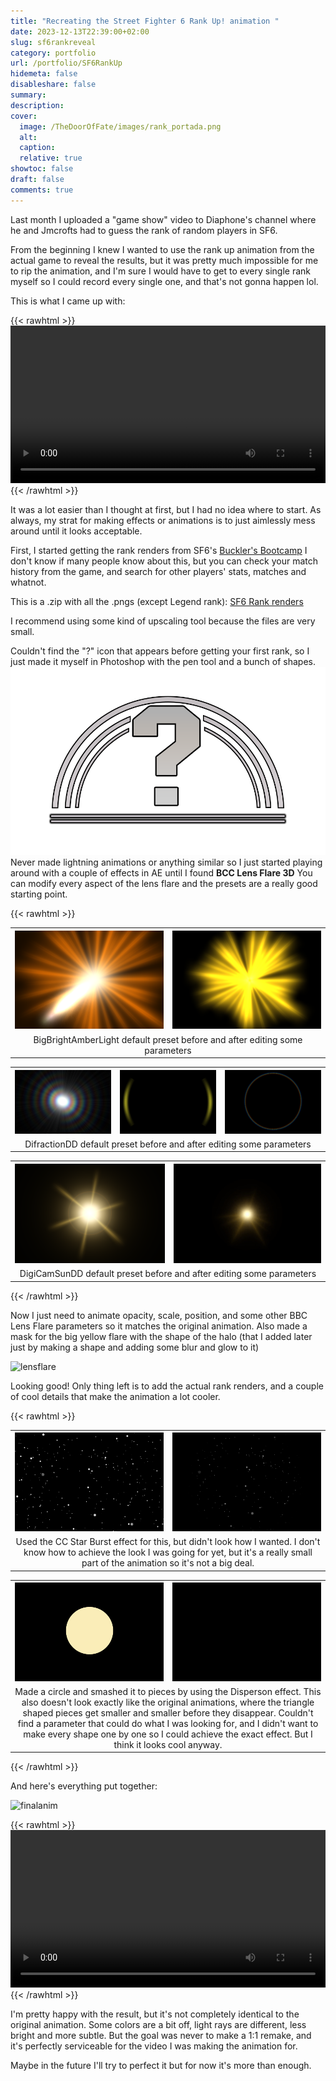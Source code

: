 ```yaml
---
title: "Recreating the Street Fighter 6 Rank Up! animation "
date: 2023-12-13T22:39:00+02:00
slug: sf6rankreveal
category: portfolio
url: /portfolio/SF6RankUp
hidemeta: false
disableshare: false
summary:
description:
cover:
  image: /TheDoorOfFate/images/rank_portada.png
  alt:
  caption:
  relative: true
showtoc: false
draft: false
comments: true
---
```


Last month I uploaded a "game show" video to Diaphone's channel where he and Jmcrofts had to guess the rank of random players in SF6.

From the beginning I knew I wanted to use the rank up animation from the actual game to reveal the results, but it was pretty much impossible for me to rip the animation, and I'm sure I would have to get to every single rank myself so I could record every single one, and that's not gonna happen lol.

This is what I came up with:

{{< rawhtml >}}
<video width=100% controls>
    <source src="/video/rankreveal.webm" type="video/webm">
    Your browser does not support the video tag.  
</video>
{{< /rawhtml >}}

It was a lot easier than I thought at first, but I had no idea where to start. As always, my strat for making effects or animations is to just aimlessly mess around until it looks acceptable.

First, I started getting the rank renders from SF6's [Buckler's Bootcamp](https://www.streetfighter.com/6/buckler)
I don't know if many people know about this, but you can check your match history from the game, and search for other players' stats, matches and whatnot.

This is a .zip with all the .pngs (except Legend rank):
[SF6 Rank renders](/files/SF6_Ranks.zip)

I recommend using some kind of upscaling tool because the files are very small.

Couldn't find the "?" icon that appears before getting your first rank, so I just made it myself in Photoshop with the pen tool and a bunch of shapes.
![questionmark](/images/interrogante.png)
Never made lightning animations or anything similar so I just started playing around with a couple of effects in AE until I found **BCC Lens Flare 3D**
You can modify every aspect of the lens flare and the presets are a really good starting point.

{{< rawhtml >}}
<table>
  <tr>
    <th><img src="/images/bigbrightamberlight.png"</th>
    <th><img src="/images/bigbrightamberlight_edit.png"</th>
  </tr>
  <tr>
    <td colspan="2" style="text-align: center">
    BigBrightAmberLight default preset before and after editing some parameters
    </td>
  </tr>
</table>

<table>
  <tr>
    <th><img src="/images/difractiondd.png"</th>
    <th><img src="/images/difractiondd_edit.png"</th>
    <th><img src="/images/difractiondd_edit2.png"</th>
  </tr>
  <tr>
    <td colspan="3" style="text-align: center">
    DifractionDD default preset before and after editing some parameters
    </td>
  </tr>
</table>

<table>
  <tr>
    <th><img src="/images/digicamsundd.png"</th>
    <th><img src="/images/digicamsundd_edit.gif"</th>
  </tr>
  <tr>
    <td colspan="2" style="text-align: center">
    DigiCamSunDD default preset before and after editing some parameters
    </td>
  </tr>
</table>

{{< /rawhtml >}}


Now I just need to animate opacity, scale, position, and some other BBC Lens Flare parameters so it matches the original animation. Also made a mask for the big yellow flare with the shape of the halo (that I added later just by making a shape and adding some blur and glow to it)

![lensflare](/images/lensflare_anim.gif)

Looking good! Only thing left is to add the actual rank renders, and a couple of cool details that make the animation a lot cooler.

{{< rawhtml >}}
<table>
  <tr>
    <th><img src="/images/particles.png"</th>
    <th><img src="/images/particles_anim.gif"</th>
  </tr>
  <tr>
    <td colspan="2" style="text-align: center">
    Used the CC Star Burst effect for this, but didn't look how I wanted. I don't know how to achieve the look I was going for yet, but it's a really small part of the animation so it's not a big deal.
    </td>
  </tr>
</table>
<table>
  <tr>
    <th><img src="/images/brokenshape.png"</th>
    <th><img src="/images/brokenshape_anim.gif"</th>
  </tr>
  <tr>
    <td colspan="2" style="text-align: center">
    Made a circle and smashed it to pieces by using the Disperson effect. This also doesn't look exactly like the original animations, where the triangle shaped pieces get smaller and smaller before they disappear. Couldn't find a parameter that could do what I was looking for, and I didn't want to make every shape one by one so I could achieve the exact effect.  But I think it looks cool anyway.
    </td>
  </tr>
</table>
{{< /rawhtml >}}

And here's everything put together:

![finalanim](/images/finalanim.gif)

{{< rawhtml >}}
<video width=100% controls>
    <source src="/video/sf6ranks.webm" type="video/webm">
    Your browser does not support the video tag.  
</video>
{{< /rawhtml >}}


I'm pretty happy with the result, but it's not completely identical to the original animation. Some colors are a bit off, light rays are different, less bright and more subtle. But the goal was never to make a 1:1 remake, and it's perfectly serviceable for the video I was making the animation for.

Maybe in the future I'll try to perfect it but for now it's more than enough.
